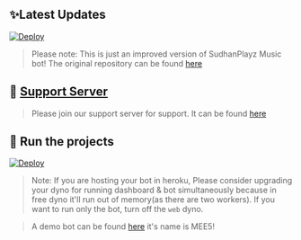 

## ✨Latest Updates

[![Deploy](https://www.herokucdn.com/deploy/button.svg)](https://heroku.com/deploy?template=https://github.com/Ek21000/Discord-MusicBot)
> Please note: This is just an improved version of SudhanPlayz Music bot! The original repository can be found [here](https://github.com/SudhanPlayz/Discord-MusicBot)


## 📝 [Support Server](https://discord.gg/a3dFG49zXS)

> Please join our support server for support. It can be found [here](https://discord.gg/gjkNDsUepj)

## 💨 Run the projects

[![Deploy](https://www.herokucdn.com/deploy/button.svg)](https://heroku.com/deploy?template=https://github.com/Ek21000/Discord-MusicBot)
> Note: If you are hosting your bot in heroku, Please consider upgrading your dyno for running dashboard & bot simultaneously because in free dyno it'll run out of memory(as there are two workers). If you want to run only the bot, turn off the `web` dyno.


> A demo bot can be found [here](https://discord.com/api/oauth2/authorize?client_id=947269728303448164&permissions=8&scope=bot) it's name is MEE5!
